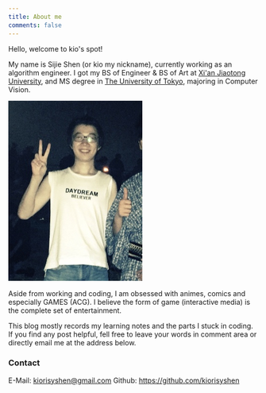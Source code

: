 ```yaml
---
title: About me
comments: false
---
```


Hello, welcome to kio's spot!

My name is Sijie Shen (or kio my nickname), currently working as an algorithm engineer. I got my BS of Engineer & BS of Art at [Xi'an Jiaotong University](http://www.xjtu.edu.cn/), and MS degree in [The University of Tokyo](https://www.u-tokyo.ac.jp/), majoring in Computer Vision.

![](index/profile.jpg)

Aside from working and coding, I am obsessed with animes, comics and especially GAMES (ACG). I believe the form of game (interactive media) is the complete set of entertainment.

This blog mostly records my learning notes and the parts I stuck in coding. If you find any post helpful, fell free to leave your words in comment area or directly email me at the address below.

### Contact
E-Mail: kiorisyshen@gmail.com
Github: https://github.com/kiorisyshen
